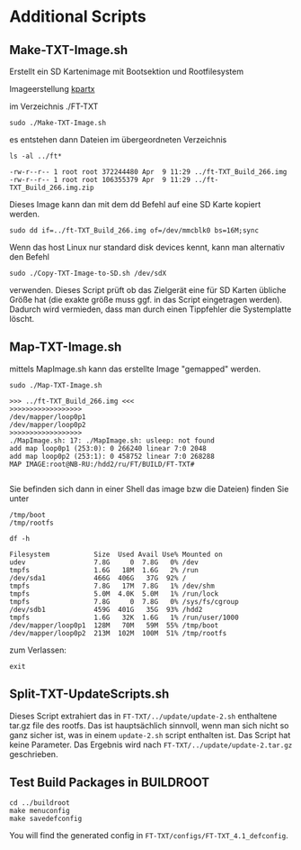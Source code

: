 # Additional Scripts

## Make-TXT-Image.sh

Erstellt ein SD Kartenimage mit Bootsektion und Rootfilesystem

Imageerstellung [kpartx](https://robert.penz.name/73/kpartx-a-tool-for-mounting-partitions-within-an-image-file/)

im Verzeichnis ./FT-TXT
```
sudo ./Make-TXT-Image.sh
```
es entstehen dann Dateien im übergeordneten Verzeichnis
```
ls -al ../ft*

-rw-r--r-- 1 root root 372244480 Apr  9 11:29 ../ft-TXT_Build_266.img
-rw-r--r-- 1 root root 106355379 Apr  9 11:29 ../ft-TXT_Build_266.img.zip

```
Dieses Image kann dan mit dem dd Befehl auf eine SD Karte kopiert werden.
```
sudo dd if=../ft-TXT_Build_266.img of=/dev/mmcblk0 bs=16M;sync
```
Wenn das host Linux nur standard disk devices kennt, kann man alternativ den Befehl
```
sudo ./Copy-TXT-Image-to-SD.sh /dev/sdX
```
verwenden. Dieses Script prüft ob das Zielgerät eine für SD Karten übliche Größe hat (die exakte größe muss ggf. in das Script eingetragen werden). Dadurch wird vermieden, dass man durch einen Tippfehler die Systemplatte löscht.

## Map-TXT-Image.sh

mittels MapImage.sh kann das erstellte Image "gemapped" werden.

```
sudo ./Map-TXT-Image.sh

>>> ../ft-TXT_Build_266.img <<<
>>>>>>>>>>>>>>>>>>
/dev/mapper/loop0p1
/dev/mapper/loop0p2
>>>>>>>>>>>>>>>>>>
./MapImage.sh: 17: ./MapImage.sh: usleep: not found
add map loop0p1 (253:0): 0 266240 linear 7:0 2048
add map loop0p2 (253:1): 0 458752 linear 7:0 268288
MAP IMAGE:root@NB-RU:/hdd2/ru/FT/BUILD/FT-TXT# 


```
Sie befinden sich dann in einer Shell 
das image bzw die Dateien) finden Sie unter

```
/tmp/boot
/tmp/rootfs
```
```
df -h

Filesystem           Size  Used Avail Use% Mounted on
udev                 7.8G     0  7.8G   0% /dev
tmpfs                1.6G   18M  1.6G   2% /run
/dev/sda1            466G  406G   37G  92% /
tmpfs                7.8G   17M  7.8G   1% /dev/shm
tmpfs                5.0M  4.0K  5.0M   1% /run/lock
tmpfs                7.8G     0  7.8G   0% /sys/fs/cgroup
/dev/sdb1            459G  401G   35G  93% /hdd2
tmpfs                1.6G   32K  1.6G   1% /run/user/1000
/dev/mapper/loop0p1  128M   70M   59M  55% /tmp/boot
/dev/mapper/loop0p2  213M  102M  100M  51% /tmp/rootfs

```
zum Verlassen:
```
exit
```

## Split-TXT-UpdateScripts.sh

Dieses Script extrahiert das in `FT-TXT/../update/update-2.sh` enthaltene tar.gz file des rootfs.
Das ist hauptsächlich sinnvoll, wenn man sich nicht so ganz sicher ist, was in einem `update-2.sh` script enthalten ist.
Das Script hat keine Parameter. Das Ergebnis wird nach `FT-TXT/../update/update-2.tar.gz` geschrieben.

## Test Build Packages in BUILDROOT
```
cd ../buildroot
make menuconfig
make savedefconfig
```
You will find the generated config in `FT-TXT/configs/FT-TXT_4.1_defconfig`.
